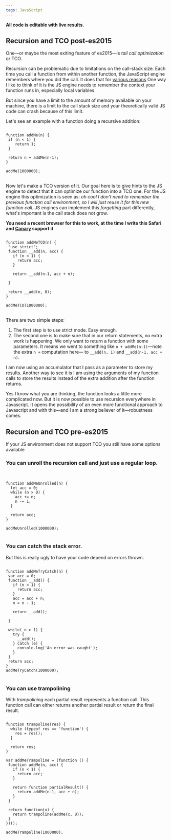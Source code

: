 ```yaml
---
tags: JavaScript
---
```


**All code is editable with live results.**

## Recursion and TCO post-es2015

One—or maybe the most exiting feature of es2015—is *tail call
optimization* or TCO.

Recursion can be problematic due to limitations on the call-stack
size. Each time you call a function from within another function, the
JavaScript engine remembers where you did the call. It does that
for
[various reasons](https://en.wikipedia.org/wiki/Call_stack#Functions_of_the_call_stack) One
way I like to think of it is the JS engine needs to remember the context
your function runs in, especially local variables.

But since you have a limit to the amount of memory available on your
machine, there is a limit to the call stack size and your theoretically
valid JS code can crash because of this limit.

Let's see an example with a function doing a recursive addition:
<pre>
<code class="kjs">
function addMe(n) {
 if (n < 1) {
    return 1;
 }

 return n + addMe(n-1);
}

addMe(1000000);
</code>
</pre>

Now let's make a TCO version of it. Our goal here is to give hints to
the JS engine to detect that it can optimize our function into a TCO
one. For the JS engine this optimization is seen as: *oh cool I don't
need to remember the previous function call environment, so I will
just reuse it for this new function call.* JS engines can implement this
*forgetting* part differently, what's important is the call stack does
not grow.

**You need a recent browser for this to work, at the time I write this Safari and [Canary](https://www.google.com/chrome/browser/canary.html) support it**

<pre>
<code class="kjs">
function addMeTCO(n) {
 "use strict";
 function __add(n, acc) {
   if (n < 1) {
     return acc;
   }

   return __add(n-1, acc + n);

 }

 return __add(n, 0);
}

addMeTCO(1000000);
</code>
</pre>

There are two simple steps:
1. The first step is to use strict mode. Easy enough.
2. The second one is to make sure that in our return statements, no
   extra work is happening. We only want to return a function with
   some parameters. It means we went to something like `n +
   addMe(n-1)`—note the extra `n +` computation here— to `__add(n, 1)`
   and `__add(n-1, acc + n)`.

I am now using an accumulator that I pass as a parameter to store my
results. Another way to see it is I am using the arguments of my
function calls to store the results instead of the extra addition
after the function returns.

Yes I know what you are thinking, the function looks a little more
complicated now. But it is now possible to use recursion everywhere in
Javascript. It opens the possibility of an even more functional
approach to Javascript and with this—and I am a strong believer of
it—robustness comes.

## Recursion and TCO pre-es2015

If your JS environment does not support TCO you still have some
options available

### You can unroll the recursion call and just use a regular loop.
<pre>

<code class="kjs">
function addMeUnrolled(n) {
  let acc = 0;
  while (n > 0) {
    acc += n;
    n -= 1;
  }

  return acc;
}

addMeUnrolled(1000000);
</code>
</pre>

### You can catch the stack error.

But this is really ugly to have your code depend on errors thrown.

<pre>
<code class="kjs">
function addMeTryCatch(n) {
 var acc = 0;
 function __add() {
   if (n < 1) {
     return acc;
   }
   acc = acc + n;
   n = n - 1;

   return __add();

 }

 while( n > 1) {
   try {
     __add();
   } catch (e) {
     console.log('An error was caught');
   }
 }
 return acc;
}
addMeTryCatch(1000000);
</code>
</pre>

### You can use trampolining

With *trampolining* each partial result represents a function call.
This function call can either returns another partial result or return
the final result.

<pre>
<code class="kjs">
function trampoline(res) {
  while (typeof res == 'function') {
    res = res();
  }

  return res;
}

var addMeTrampoline = (function () {
 function addMe(n, acc) {
   if (n < 1) {
     return acc;
   }

   return function partialResult() {
     return addMe(n-1, acc + n);
   }
 }

 return function(x) {
   return trampoline(addMe(x, 0));
 }
})();

addMeTrampoline(1000000);
</code>
</pre>

<script>
window.klipse_settings = {
selector_eval_js: '.kjs',
codemirror_options_in: {
theme: 'zenburnesque'
}
};
</script>
<script src="/js/klipse_plugin.min.js"></script>
